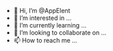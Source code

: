 - 👋 Hi, I’m @AppElent
- 👀 I’m interested in ...
- 🌱 I’m currently learning ...
- 💞️ I’m looking to collaborate on ...
- 📫 How to reach me ...

<!---
AppElent/AppElent is a ✨ special ✨ repository because its `README.md` (this file) appears on your GitHub profile.
You can click the Preview link to take a look at your changes.
--->
